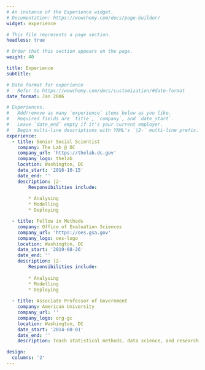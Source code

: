 ```yaml
---
# An instance of the Experience widget.
# Documentation: https://wowchemy.com/docs/page-builder/
widget: experience

# This file represents a page section.
headless: true

# Order that this section appears on the page.
weight: 40

title: Experience
subtitle:

# Date format for experience
#   Refer to https://wowchemy.com/docs/customization/#date-format
date_format: Jan 2006

# Experiences.
#   Add/remove as many `experience` items below as you like.
#   Required fields are `title`, `company`, and `date_start`.
#   Leave `date_end` empty if it's your current employer.
#   Begin multi-line descriptions with YAML's `|2-` multi-line prefix.
experience:
  - title: Senior Social Scientist
    company: The Lab @ DC
    company_url: 'https://thelab.dc.gov'
    company_logo: thelab
    location: Washington, DC
    date_start: '2016-10-15'
    date_end: ''
    description: |2-
        Responsibilities include:
        
        * Analysing
        * Modelling
        * Deploying

  - title: Fellow in Methods
    company: Office of Evaluation Sciences
    company_url: 'https://oes.gsa.gov'
    company_logo: oes-logo
    location: Washington, DC
    date_start: '2019-08-26'
    date_end: ''
    description: |2-
        Responsibilities include:
        
        * Analysing
        * Modelling
        * Deploying
        
  - title: Associate Professor of Government
    company: American University
    company_url: ''
    company_logo: org-gc
    location: Washington, DC
    date_start: '2014-08-01'
    date_end: ''
    description: Teach statistical methods, data science, and research design.

design:
  columns: '2'
---
```

